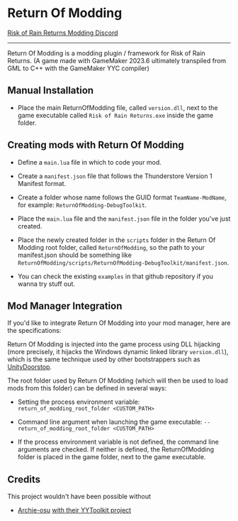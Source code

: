 ﻿# Return Of Modding

[Risk of Rain Returns Modding Discord](https://discord.gg/MpFEDAg)

---

Return Of Modding is a modding plugin / framework for Risk of Rain Returns.
(A game made with GameMaker 2023.6 ultimately transpiled from GML to C++ with the GameMaker YYC compiler)

## Manual Installation

- Place the main ReturnOfModding file, called `version.dll`, next to the game executable called `Risk of Rain Returns.exe` inside the game folder.

## Creating mods with Return Of Modding

- Define a `main.lua` file in which to code your mod.

- Create a `manifest.json` file that follows the Thunderstore Version 1 Manifest format.

- Create a folder whose name follows the GUID format `TeamName-ModName`, for example: `ReturnOfModding-DebugToolkit`.

- Place the `main.lua` file and the `manifest.json` file in the folder you've just created.

- Place the newly created folder in the `scripts` folder in the Return Of Modding root folder, called `ReturnOfModding`, so the path to your manifest.json should be something like `ReturnOfModding/scripts/ReturnOfModding-DebugToolkit/manifest.json`.

- You can check the existing `examples` in that github repository if you wanna try stuff out.

## Mod Manager Integration

If you'd like to integrate Return Of Modding into your mod manager, here are the specifications:

Return Of Modding is injected into the game process using DLL hijacking (more precisely, it hijacks the Windows dynamic linked library `version.dll`), which is the same technique used by other bootstrappers such as [UnityDoorstop](https://github.com/NeighTools/UnityDoorstop).

The root folder used by Return Of Modding (which will then be used to load mods from this folder) can be defined in several ways:

- Setting the process environment variable: `return_of_modding_root_folder <CUSTOM_PATH>`

- Command line argument when launching the game executable: `--return_of_modding_root_folder <CUSTOM_PATH>`

- If the process environment variable is not defined, the command line arguments are checked. If neither is defined, the ReturnOfModding folder is placed in the game folder, next to the game executable.

## Credits

This project wouldn't have been possible without

- [Archie-osu](https://github.com/Archie-osu) [with their YYToolkit project](https://github.com/AurieFramework/YYToolkit)
